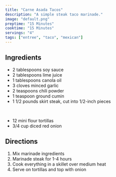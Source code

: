 ```yaml
---
title: "Carne Asada Tacos"
description: "A simple steak taco marinade."
image: "default.png"
preptime: "15 Minutes"
cooktime: "15 Minutes"
servings: "4"
tags: ["entree", "taco", "mexican"]
---
```


## Ingredients
- 2 tablespoons soy sauce
- 2 tablespoons lime juice
- 1 tablespoons canola oil
- 3 cloves minced garlic
- 2 teaspoons chili powder
- 1 teaspoon ground cumin
- 1 1/2 pounds skirt steak, cut into 1/2-inch pieces

<br>

- 12 mini flour tortillas
- 3/4 cup diced red onion

## Directions
1. Mix marinade ingredients
1. Marinade steak for 1-4 hours
2. Cook everything in a skillet over medium heat
3. Serve on tortillas and top with onion
